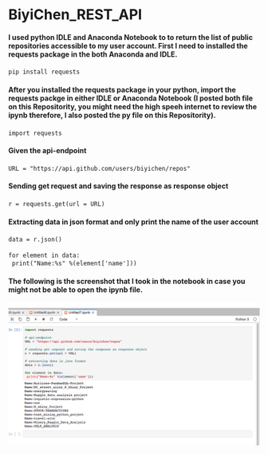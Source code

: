# BiyiChen_REST_API
#### I used python IDLE and Anaconda Notebook to to return the list of public repositories accessible to my user account. First I need to installed the requests package in the both Anaconda and IDLE. 

```
pip install requests
```
#### After you installed the requests package in your python, import the requests packge in either IDLE or Anaconda Notebook (I posted both file on this Repositority, you might need the high speeh internet to review the ipynb therefore, I also posted the py file on this Repositority). 
```
import requests 
```
#### Given the api-endpoint 
```
URL = "https://api.github.com/users/biyichen/repos"
```
#### Sending get request and saving the response as response object
```
r = requests.get(url = URL) 
```
#### Extracting data in json format and only print the name of the user account
```
data = r.json() 
  
for element in data:
 print("Name:%s" %(element['name']))
```
#### The following is the screenshot that I took in the notebook in case you might not be able to open the ipynb file.
<img src="BIYICHEN_REST_API_NOTEBOOK.png" class="img-responsive img-circle" alt="API">
